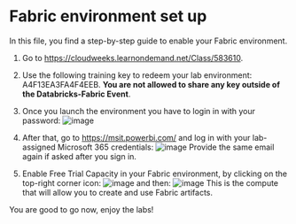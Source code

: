 # **Fabric environment set up**

In this file, you find a step-by-step guide to enable your Fabric environment.

1. Go to https://cloudweeks.learnondemand.net/Class/583610. 

2.  Use the following training key to redeem your lab environment: A4F13EA3FA4F4EEB. **You are not allowed to share any key outside of the Databricks-Fabric Event**.

3. Once you launch the environment you have to login in with your password:
   ![image](https://github.com/FrancescoCortella/labsforpartners-microsoftfabric/assets/135111177/dd000b08-b929-4440-a75b-93acc032d877)

4. After that, go to https://msit.powerbi.com/ and log in with your lab-assigned Microsoft 365 credentials:
   ![image](https://github.com/FrancescoCortella/labsforpartners-microsoftfabric/assets/135111177/c8e2259d-9223-41b2-9c6c-ff1cb77dbb47)
   Provide the same email again if asked after you sign in.

6.	Enable Free Trial Capacity in your Fabric environment, by clicking on the top-right corner icon:
   ![image](https://github.com/FrancescoCortella/labsforpartners-microsoftfabric/assets/135111177/cecf091a-1a36-4615-b443-2cbe6143617a)
  	and then:
  	![image](https://github.com/FrancescoCortella/labsforpartners-microsoftfabric/assets/135111177/8e11e307-2e59-4c6c-90e7-75a25313c3fa)
  	This is the compute that will allow you to create and use Fabric artifacts. 

You are good to go now, enjoy the labs!

